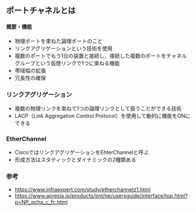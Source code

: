 ## ポートチャネルとは

#### 概要・機能
- 物理ポートを束ねた論理ポートのこと
- リンクアグリゲーションという技術を使用
- 複数のポートでもう1台の装置と接続し、接続した複数のポートをチャネルグループという仮想リンクで1つに束ねる機能
- 帯域幅の拡張
- 冗長性の確保

### リンクアグリゲーション
- 複数の物理リンクを束ねて1つの論理リンクとして扱うことができる技術
- LACP（Link Aggregation Control Protocol）を使用して動的に機能をONにできる

### EtherChannel
- CiscoではリンクアグリゲーションをEhterChannelと呼ぶ
- 形成方法はスタティックとダイナミックの2種類ある

### 参考
- https://www.infraexpert.com/study/etherchannelz1.html
- https://www.apresia.jp/products/ent/np/usersguide/interface/top.html?p=NP_pcha_c_fc.html
